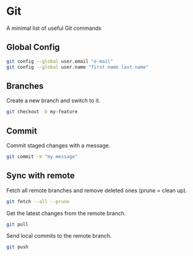 # Git

A minimal list of useful Git commands

## Global Config

```bash
git config --global user.email "e-mail"
git config --global user.name "first name last name"
```

## Branches
Create a new branch and switch to it.
```bash
git checkout -b my-feature
```

## Commit
Commit staged changes with a message.
```bash
git commit -m "my message"
```

## Sync with remote
Fetch all remote branches and remove deleted ones (prune = clean up).
```bash
git fetch --all --prune
```

Get the latest changes from the remote branch.
```bash
git pull
```

Send local commits to the remote branch.

```bash
git push
```